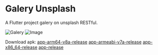 # Galery Unsplash

A Flutter project galery on unsplash RESTful.

![Galery](https://github.com/Babiosik/test-gallery/downloadable/ImageGalery.jpg?raw=true)
![Image](https://github.com/Babiosik/test-gallery/downloadable/ImageOmage.jpg?raw=true)

Download apk:
[app-arm64-v8a-release](https://github.com/Babiosik/test-gallery/downloadable/app-arm64-v8a-release.apk)
[app-armeabi-v7a-release](https://github.com/Babiosik/test-gallery/downloadable/app-armeabi-v7a-release.apk)
[app-x86_64-release](https://github.com/Babiosik/test-gallery/downloadable/app-x86_64-release.apk)
[app-release](https://github.com/Babiosik/test-gallery/downloadable/app-release.apk)